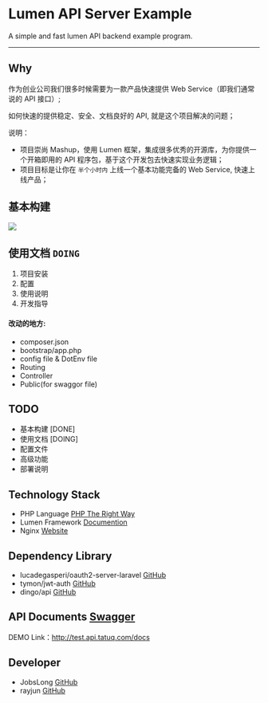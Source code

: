 # Lumen API Server Example

A simple and fast lumen API backend example program.

***

## Why

作为创业公司我们很多时候需要为一款产品快速提供 Web Service（即我们通常说的 API 接口）;

如何快速的提供稳定、安全、文档良好的 API, 就是这个项目解决的问题；

说明：

* 项目崇尚 Mashup，使用 Lumen 框架，集成很多优秀的开源库，为你提供一个开箱即用的 API 程序包，基于这个开发包去快速实现业务逻辑；
* 项目目标是让你在 `半个小时内` 上线一个基本功能完备的 Web Service, 快速上线产品；

## 基本构建

![](http://7xih70.com1.z0.glb.clouddn.com/15-11-3/77757468.jpg)

## 使用文档 `DOING`

1. 项目安装
2. 配置
3. 使用说明
4. 开发指导

#### 改动的地方:

* composer.json
* bootstrap/app.php
* config file & DotEnv file
* Routing
* Controller
* Public(for swaggor file)


## TODO 

* 基本构建 [DONE] 
* 使用文档 [DOING]
* 配置文件  
* 高级功能
* 部署说明

## Technology Stack

* PHP Language [PHP The Right Way](http://phptherightway.com)
* Lumen Framework [Documention](http://lumen.laravel.com/docs)
* Nginx [Website](http://nginx.org/)

## Dependency Library

* lucadegasperi/oauth2-server-laravel [GitHub](https://github.com/lucadegasperi/oauth2-server-laravel)
* tymon/jwt-auth [GitHub](https://github.com/tymondesigns/jwt-auth)
* dingo/api [GitHub](https://github.com/dingo/api)

## API Documents [Swagger](http://swagger.io/)

DEMO Link：http://test.api.tatuq.com/docs

## Developer

* JobsLong [GitHub](https://github.com/JobsLong)
* rayjun [GitHub](https://github.com/rayjun)